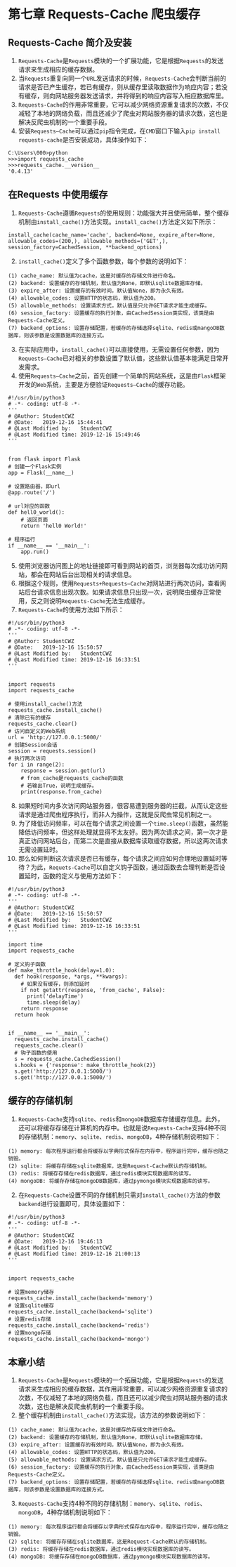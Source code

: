 # 第七章 Requests-Cache 爬虫缓存
## Requests-Cache 简介及安装
1. `Requests-Cache`是`Requests`模块的一个扩展功能，它是根据`Requests`的发送请求来生成相应的缓存数据。
2. 当`Requests`重复向同一个`URL`发送请求的时候，`Requests-Cache`会判断当前的请求是否已产生缓存，若已有缓存，则从缓存里读取数据作为响应内容；若没有缓存，则向网站服务器发送请求，并将得到的响应内容写入相应数据库里。
3. `Requests-Cache`的作用非常重要，它可以减少网络资源重复请求的次数，不仅减轻了本地的网络负载，而且还减少了爬虫对网站服务器的请求次数，这也是解决反爬虫机制的一个重要手段。
4. 安装`Requests—Cache`可以通过`pip`指令完成，在`CMD`窗口下输入`pip install requests-cache`是否安装成功，具体操作如下：
```
C:\Users\000>python
>>>import requests_cache
>>>requests_cache.__version__
'0.4.13'
```
## 在Requests 中使用缓存
1. `Requests-Cache`遵循`Requests`的使用规则：功能强大并且使用简单，整个缓存机制由`install_cache()`方法实现。`install_cache()`方法定义如下所示：
```
install_cache(cache_name='cache', backend=None, expire_after=None, allowable_codes=(200,), allowable_methods=('GET',), session_factory=CachedSession, **backend_options)
```
2. `install_cache()`定义了多个函数参数，每个参数的说明如下：
```
(1) cache_name: 默认值为cache，这是对缓存的存储文件进行命名。
(2) backend: 设置缓存的存储机制，默认值为None，即默认sqlite数据库存储。
(3) expire_after: 设置缓存的有效时间，默认值None，即为永久有效。
(4) allowable_codes: 设置HTTP的状态码，默认值为200。
(5) allowable_methods: 设置请求方式，默认值是只允许GET请求才能生成缓存。
(6) session_factory: 设置缓存的执行对象，由CachedSession类实现，该类是由Requests-Cache定义。
(7) backend_options: 设置存储配置，若缓存的存储选择sqlite、redis或mangoDB数据库，则该参数是设置数据库的连接方式。
```
3. 在实际应用中，`install_cache()`可以直接使用，无需设置任何参数，因为`Requests—Cache`已对相关的参数设置了默认值，这些默认值基本能满足日常开发需求。
4. 使用`Requests—Cache`之前，首先创建一个简单的网站系统，这是由`Flask`框架开发的`Web`系统，主要是方便验证`Requests—Cache`的缓存功能。
```
#!/usr/bin/python3
# -*- coding: utf-8 -*-
'''
# @Author: StudentCWZ
# @Date:   2019-12-16 15:44:41
# @Last Modified by:   StudentCWZ
# @Last Modified time: 2019-12-16 15:49:46
'''


from flask import Flask
# 创建一个Flask实例
app = Flask(__name__)

# 设置路由器，即url
@app.route('/')

# url对应的函数
def hell0_world():
	# 返回页面
	return 'hell0 World!'

# 程序运行
if __name__ == '__main__':
	app.run()
```
5. 使用浏览器访问图上的地址链接即可看到网站的首页，浏览器每次成功访问网站，都会在网站后台出现相关的请求信息。
6. 根据这个规则，使用`Requests+Requests—Cache`对网站进行两次访问，查看网站后台请求信息出现次数。如果请求信息只出现一次，说明爬虫缓存正常使用，反之则说明`Requests-Cache`无法生成缓存。
7. `Requests-Cache`的使用方法如下所示：
```
#!/usr/bin/python3
# -*- coding: utf-8 -*-
'''
# @Author: StudentCWZ
# @Date:   2019-12-16 15:50:57
# @Last Modified by:   StudentCWZ
# @Last Modified time: 2019-12-16 16:33:51
'''


import requests
import requests_cache

# 使用install_cache()方法
requests_cache.install_cache()
# 清除已有的缓存
requests_cache.clear()
# 访问自定义的Web系统
url = 'http://127.0.0.1:5000/'
# 创建Session会话
session = requests.session()
# 执行两次访问
for i in range(2):
	response = session.get(url)
	# from_cache是requests_cache的函数
	# 若输出True，说明生成缓存。
	print(response.from_cache)
```
8. 如果短时间内多次访问网站服务器，很容易遭到服务器的拦截，从而认定这些请求是通过爬虫程序执行，而非人为操作，这就是反爬虫常见机制之一。
9. 为了降低访问频率，可以在每个请求之间设置一个`time.sleep()`函数，虽然能降低访问频率，但这样处理就显得不太友好。因为两次请求之间，第一次才是真正访问网站后台，而第二次是直接从数据库读取缓存数据，所以这两次请求无需设置延时。
10. 那么如何判断这次请求是否已有缓存，每个请求之间应如何合理地设置延时等待？为此，`Requets-Cache`可以自定义钩子函数，通过函数去合理判断是否设置延时，函数的定义与使用方法如下：
```
#!/usr/bin/python3
# -*- coding: utf-8 -*-
'''
# @Author: StudentCWZ
# @Date:   2019-12-16 15:50:57
# @Last Modified by:   StudentCWZ
# @Last Modified time: 2019-12-16 16:33:51
'''

import time 
import requests_cache

# 定义钩子函数
def make_throttle_hook(delay=1.0):
  def hook(response, *args, **kwargs):
    # 如果没有缓存，则添加延时
    if not getattr(response, 'from_cache', False):
      print('delayTime')
      time.sleep(delay)
    return response
  return hook
      
      
if __name__ == '__main__':
  requests_cache.install_cache()
  requests_cache.clear()
  # 钩子函数的使用
  s = requests_cache.CachedSession()
  s.hooks = {'response': make_throttle_hook(2)}
  s.get('http://127.0.0.1:5000/')
  s.get('http://127.0.0.1:5000/')
```
## 缓存的存储机制
1. `Requests-Cache`支持`sqlite`、`redis`和`mongoDB`数据库存储缓存信息。此外，还可以将缓存存储在计算机的内存中。也就是说`Requests-Cache`支持4种不同的存储机制：`memory`、`sqlite`、`redis`、`mongoDB`，4种存储机制说明如下：
```
(1) memory: 每次程序运行都会将缓存以字典形式保存在内存中，程序运行完毕，缓存也随之销毁。
(2) sqlite: 将缓存存储在sqlite数据库，这是Request-Cache默认的存储机制。
(3) redis: 将缓存存储在redis数据库，通过redis模块实现数据库的读写。
(4) mongoDB: 将缓存存储在mongoDB数据库，通过pymongo模块实现数据库的读写。
```
2. 在`Requests-Cache`设置不同的存储机制只需对`install_cache()`方法的参数`backend`进行设置即可，具体设置如下：
```
#!/usr/bin/python3
# -*- coding: utf-8 -*-
'''
# @Author: StudentCWZ
# @Date:   2019-12-16 19:46:13
# @Last Modified by:   StudentCWZ
# @Last Modified time: 2019-12-16 21:00:13
'''


import requests_cache

# 设置memory储存
requests_cache.install_cache(backend='memory')
# 设置sqlite缓存
requests_cache.install_cache(backend='sqlite')
# 设置redis存储
requests_cache.install_cache(backend='redis')
# 设置mongo存储
requests_cache.install_cache(backend='mongo')
```
## 本章小结
1. `Requests-Cache`是`Requests`模块的一个拓展功能，它是根据`Requests`的发送请求来生成相应的缓存数据，其作用非常重要，可以减少网络资源重复请求的次数，不仅减轻了本地的网络负载，而且还可以减少爬虫对网站服务器的请求次数，这也是解决反爬虫机制的一个重要手段。
2. 整个缓存机制由`install_cache()`方法实现，该方法的参数说明如下：
```
(1) cache_name: 默认值为cache，这是对缓存的存储文件进行命名。
(2) backend: 设置缓存的存储机制，默认值为None，即默认sqlite数据库存储。
(3) expire_after: 设置缓存的有效时间，默认值None，即为永久有效。
(4) allowable_codes: 设置HTTP的状态码，默认值为200。
(5) allowable_methods: 设置请求方式，默认值是只允许GET请求才能生成缓存。
(6) session_factory: 设置缓存的执行对象，由CachedSession类实现，该类是由Requests-Cache定义。
(7) backend_options: 设置存储配置，若缓存的存储选择sqlite、redis或mangoDB数据库，则该参数是设置数据库的连接方式。
```
3. `Requests-Cache`支持4种不同的存储机制：`memory`、`sqlite`、`redis`、`mongoDB`，4种存储机制说明如下：
```
(1) memory: 每次程序运行都会将缓存以字典形式保存在内存中，程序运行完毕，缓存也随之销毁。
(2) sqlite: 将缓存存储在sqlite数据库，这是Request-Cache默认的存储机制。
(3) redis: 将缓存存储在redis数据库，通过redis模块实现数据库的读写。
(4) mongoDB: 将缓存存储在mongoDB数据库，通过pymongo模块实现数据库的读写。
```
